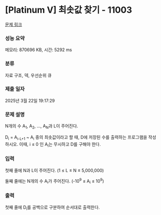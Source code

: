 # [Platinum V] 최솟값 찾기 - 11003 
 
 [문제 링크](https://www.acmicpc.net/problem/11003) 
 
 ### 성능 요약
 
 메모리: 870696 KB, 시간: 5292 ms
 
 ### 분류
 
 자료 구조, 덱, 우선순위 큐
 
 ### 제출 일자
 
 2025년 3월 22일 19:17:29
 
 ### 문제 설명
 
 <p>N개의 수 A<sub>1</sub>, A<sub>2</sub>, ..., A<sub>N</sub>과 L이 주어진다.</p>
 
 <p>D<sub>i</sub> = A<sub>i-L+1</sub> ~ A<sub>i</sub> 중의 최솟값이라고 할 때, D에 저장된 수를 출력하는 프로그램을 작성하시오. 이때, i ≤ 0 인 A<sub>i</sub>는 무시하고 D를 구해야 한다.</p>
 
 ### 입력 
 
  <p>첫째 줄에 N과 L이 주어진다. (1 ≤ L ≤ N ≤ 5,000,000)</p>
 
 <p>둘째 줄에는 N개의 수 A<sub>i</sub>가 주어진다. (-10<sup>9</sup> ≤ A<sub>i</sub> ≤ 10<sup>9</sup>)</p>
 
 ### 출력 
 
  <p>첫째 줄에 D<sub>i</sub>를 공백으로 구분하여 순서대로 출력한다.</p>
